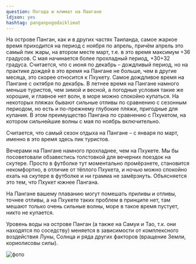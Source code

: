 ```yaml
---
question: Погода и климат на Пангане
ldjson: yes
hashtag: panganpogodaiklimat
---
```


На острове Панган, как и в других частях Таиланда, самое жаркое время приходится на период с ноября по апрель, причём апрель это самый пик жары, на втором месте март, т.е. в это время максимум +36 градусов. С мая начинается более прохладный период, +30+32 градуса. Считается, что с июня по декабрь – дождливый период, но на практике дождей в это время на Пангане не больше, чем в другие месяца, это скорее относится к Пхукету. Самое дождливое время на Пангане с октября по декабрь. В летнее время на Пангане намного меньше туристов, чем зимой и весной, а погодные условия такие же хорошие, и главное нет волн, в море можно спокойно купаться. На некоторых пляжах бывают сильные отливы по сравнению с сезонным периодом, но есть и по-прежнему глубокие пляжи, пригодные для купания. В этом преимущество Пангана по сравнению с Пхукетом, на котором сильнейшие волны с мая по ноябрь включительно.

Считается, что самый сезон отдыха на Пангане – с января по март, именно в это время здесь пик туристов.

Вечерами на Пангане намного прохладнее, чем на Пхукете. Мы бы посоветовали обзавестись толстовкой для вечерних поездок на скутере. Просто в футболке тут моментально промёрзнете, становится некомфортно, в отличие от тёплого Пхукета, и ночью можно спокойно ехать на скутере в футболке и ни грамма не замёрзнуть. Объясняется это тем, что Пхукет южнее Пангана.

На Пангане вашему плаванию могут помешать приливы и отливы, точнее отливы, а на Пхукете таких проблем в принципе нет, там мешают только очень сильные волны, море в такое время пустует, никто не купается.

Уровень воды на острове Панган (а также на Самуи и Тао, т.к. они находятся по соседству) меняется в зависимости от комплексного воздействия Луны, Солнца и ряда других факторов (вращение Земли, кориолисовы силы).

![фото](http://panganfaq.ru/assets/pogodapangan.jpg)
